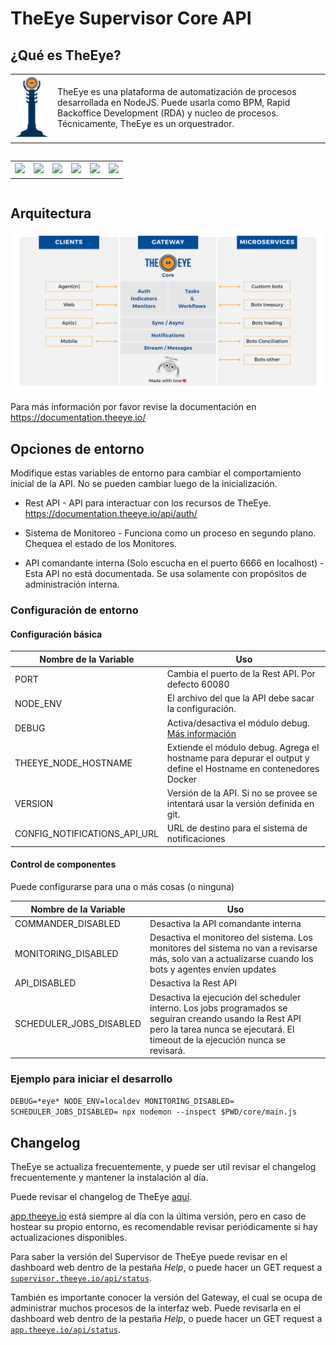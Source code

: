 # TheEye Supervisor Core API

## ¿Qué es TheEye?

<table>
  <tr>
    <td> <img src="images/TheEye-Of-Sauron.png"></td>
    <td>
    TheEye es una plataforma de automatización de procesos desarrollada en NodeJS. Puede usarla como BPM, Rapid Backoffice Development (RDA) y nucleo de procesos.
Técnicamente, TheEye es un orquestrador. 
    </td>
  </tr> 
</table>
<div class="container-fluid" style="text-align: center; font-family: 'Open Sans', sans-serif; width: 100%; padding-right: 15px; padding-left: 15px; margin-right: auto; margin-left: auto;">
  <div class="row" style="display: flex; flex-wrap: wrap; margin-right: -15px; margin-left: -15px;">
    <div class="col-md-12" style="flex: 0 0 50%; max-width: 50%;">
      <table>
        <th><a href="https://bit.ly/3kyybPA"; target="_blank"><img src="https://news.theeye.io/wp-content/uploads/2021/11/TheEye_redes-sociales-linkedin.png" style="width: 45%; margin: 0 auto;"></a></th>
        <th><a href="https://bit.ly/3Di5FsU"; target="_blank"><img src="https://news.theeye.io/wp-content/uploads/2021/11/TheEye_redes-sociales-grupo-rpa-copy.png" style="width: 45%; margin: 0 auto;"></a></th>
        <th><a href="https://bit.ly/3kuVqtE"; target="_blank"><img src="https://news.theeye.io/wp-content/uploads/2021/11/TheEye_redes-sociales-twitter.png" style="width: 45%; margin: 0 auto;"></a></th>
        <th><a href="https://bit.ly/31PIRTb"; target="_blank"><img src="https://news.theeye.io/wp-content/uploads/2021/11/TheEye_blog-theeye-news.png" style="width: 45%; margin: 0 auto;"></a></th>
        <th><a href="https://bit.ly/31Q7WNT"; target="_blank"><img src="https://news.theeye.io/wp-content/uploads/2021/11/TheEye_redes-sociales-instagram.png" style="width: 45%; margin: 0 auto;"></a></th>
        <th><a href="https://bit.ly/2YDFs8O"; target="_blank"><img src="https://news.theeye.io/wp-content/uploads/2021/11/TheEye_redes-sociales-youtube.png" style="width: 45%; margin: 0 auto;"></a></th>
      </table>
    </div>
  </div>
</div>

## Arquitectura

![Image of TheEye-overview](images/TheEye-core-Architect.png)

Para más información por favor revise la documentación en https://documentation.theeye.io/

## Opciones de entorno

Modifique estas variables de entorno para cambiar el comportamiento inicial de la API. No se pueden cambiar luego de la inicialización.

* Rest API - API para interactuar con los recursos de TheEye. https://documentation.theeye.io/api/auth/

* Sistema de Monitoreo - Funciona como un proceso en segundo plano. Chequea el estado de los Monitores.

* API comandante interna (Solo escucha en el puerto 6666 en localhost) - Esta API no está documentada. Se usa solamente con propósitos de administración interna.

### Configuración de entorno

#### Configuración básica

| Nombre de la Variable        | Uso |
| ---------------------------- | --- |
| PORT                         | Cambia el puerto de la Rest API. Por defecto 60080 |
| NODE_ENV                     | El archivo del que la API debe sacar la configuración. |
| DEBUG                        | Activa/desactiva el módulo debug. [Más información](https://www.npmjs.com/package/debug) |
| THEEYE_NODE_HOSTNAME         | Extiende el módulo debug. Agrega el hostname para depurar el output y define el Hostname en contenedores Docker |
| VERSION                      | Versión de la API. Si no se provee se intentará usar la versión definida en git. |
| CONFIG_NOTIFICATIONS_API_URL | URL de destino para el sistema de notificaciones |


#### Control de componentes

Puede configurarse para una o más cosas (o ninguna)


| Nombre de la Variable   | Uso |
| ----------------------- | --- |
| COMMANDER_DISABLED      | Desactiva la API comandante interna |
| MONITORING_DISABLED     | Desactiva el monitoreo del sistema. Los monitores del sistema no van a revisarse más, solo van a actualizarse cuando los bots y agentes envíen updates |
| API_DISABLED            | Desactiva la Rest API |
| SCHEDULER_JOBS_DISABLED | Desactiva la ejecución del scheduler interno. Los jobs programados se seguiran creando usando la Rest API pero la tarea nunca se ejecutará. El timeout de la ejecución nunca se revisará. |

### Ejemplo para iniciar el desarrollo

`DEBUG=*eye* NODE_ENV=localdev MONITORING_DISABLED= SCHEDULER_JOBS_DISABLED= npx nodemon --inspect $PWD/core/main.js`

## Changelog

TheEye se actualiza frecuentemente, y puede ser util revisar el changelog frecuentemente y mantener la instalación al día.

Puede revisar el changelog de TheEye [aquí](https://github.com/theeye-io-team/theeye-changelog).

[app.theeye.io](http://app.theeye.io) está siempre al día con la última versión, pero en caso de hostear su propio entorno, es recomendable revisar periódicamente si hay actualizaciones disponibles. 

Para saber la versión del Supervisor de TheEye puede revisar en el dashboard web dentro de la pestaña *Help*, o puede hacer un GET request a [`supervisor.theeye.io/api/status`](https://supervisor.theeye.io/api/status).

También es importante conocer la versión del Gateway, el cual se ocupa de administrar muchos procesos de la interfaz web. Puede revisarla en el dashboard web dentro de la pestaña *Help*, o puede hacer un GET request a [`app.theeye.io/api/status`](https://app.theeye.io/api/status).
